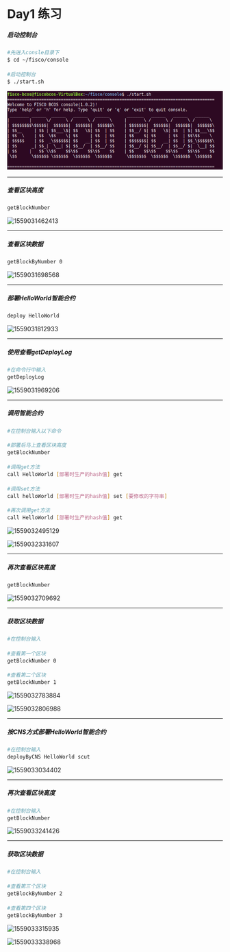 # Day1 练习

##### 启动控制台

```bash
#先进入consle目录下
$ cd ~/fisco/console

#启动控制台
$ ./start.sh
```



![1559031106624](https://github.com/Max-Loo/ImageForMarkdown/blob/master/1559031106624.png)



---

##### 查看区块高度

```bash
getBlockNumber
```

![1559031462413](C:\Users\MAX\AppData\Roaming\Typora\typora-user-images\1559031462413.png)



---

##### 查看区块数据

```bash
getBlockByNumber 0
```

![1559031698568](C:\Users\MAX\AppData\Roaming\Typora\typora-user-images\1559031698568.png)



---

##### 部署HelloWorld智能合约

```bash
deploy HelloWorld
```

![1559031812933](C:\Users\MAX\AppData\Roaming\Typora\typora-user-images\1559031812933.png)



---

##### 使用查看getDeployLog

```bash
#在命令行中输入
getDeployLog
```

![1559031969206](C:\Users\MAX\AppData\Roaming\Typora\typora-user-images\1559031969206.png)



---

##### 调用智能合约

```bash
#在控制台输入以下命令

#部署后马上查看区块高度
getBlockNumber

#调用get方法
call HelloWorld [部署时生产的hash值] get

#调用set方法
call helloWorld [部署时生产的hash值] set [要修改的字符串]

#再次调用get方法
call HelloWorld [部署时生产的hash值] get
```

![1559032495129](C:\Users\MAX\AppData\Roaming\Typora\typora-user-images\1559032495129.png)

![1559032331607](C:\Users\MAX\AppData\Roaming\Typora\typora-user-images\1559032331607.png)



---

##### 再次查看区块高度

```bash
getBlockNumber
```

![1559032709692](C:\Users\MAX\AppData\Roaming\Typora\typora-user-images\1559032709692.png)



---

##### 获取区块数据

```bash
#在控制台输入

#查看第一个区块
getBlockNumber 0

#查看第二个区块
getBlockNumber 1
```

![1559032783884](C:\Users\MAX\AppData\Roaming\Typora\typora-user-images\1559032783884.png)

![1559032806988](C:\Users\MAX\AppData\Roaming\Typora\typora-user-images\1559032806988.png)



---

##### 按CNS方式部署HelloWorld智能合约

```bash
#在控制台输入
deployByCNS HelloWorld scut
```

![1559033034402](C:\Users\MAX\AppData\Roaming\Typora\typora-user-images\1559033034402.png)



---

##### 再次查看区块高度

```bash
#在控制台输入
getBlockNumber
```

![1559033241426](C:\Users\MAX\AppData\Roaming\Typora\typora-user-images\1559033241426.png)



---

##### 获取区块数据

```bash
#在控制台输入

#查看第三个区块
getBlockByNumber 2

#查看第四个区块
getBlockByNumber 3
```



![1559033315935](C:\Users\MAX\AppData\Roaming\Typora\typora-user-images\1559033315935.png)

![1559033338968](C:\Users\MAX\AppData\Roaming\Typora\typora-user-images\1559033338968.png)

